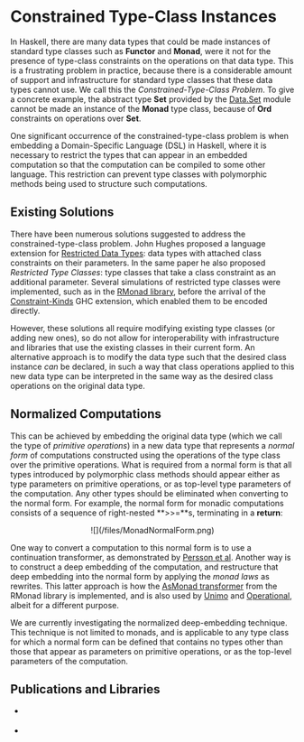 Constrained Type-Class Instances
================================

In Haskell, there are many data types that could be made instances of standard type classes such as **Functor** and **Monad**, were it not for the presence of type-class constraints on the operations on that data type.
This is a frustrating problem in practice, because there is a considerable amount of support and infrastructure for standard type classes that these data types cannot use.
We call this the *Constrained-Type-Class Problem*.
To give a concrete example, the abstract type **Set** provided by the [Data.Set](http://hackage.haskell.org/packages/archive/containers/0.5.2.1/doc/html/Data-Set.html) module cannot be made an instance of the **Monad** type class, because of **Ord** constraints on operations over **Set**.

One significant occurrence of the constrained-type-class problem is when embedding a Domain-Specific Language (DSL) in Haskell, where it is necessary to restrict the types that can appear in an embedded computation so that the computation can be compiled to some other language.
This restriction can prevent type classes with polymorphic methods being used to structure such computations.


Existing Solutions
------------------

There have been numerous solutions suggested to address the constrained-type-class problem.
John Hughes proposed a language extension for [Restricted Data Types](http://citeseerx.ist.psu.edu/viewdoc/summary?doi=10.1.1.39.2816): data types with attached class constraints on their parameters.
In the same paper he also proposed *Restricted Type Classes*: type classes that take a class constraint as an additional parameter.
Several simulations of restricted type classes were implemented, such as in the [RMonad library](http://hackage.haskell.org/package/rmonad), before the arrival of the [Constraint-Kinds](http://link.springer.com/chapter/10.1007%2F978-3-642-12251-4_6) GHC extension, which enabled them to be encoded directly.

However, these solutions all require modifying existing type classes (or adding new ones), so do not allow for interoperability with infrastructure and libraries that use the existing classes in their current form.
An alternative approach is to modify the data type such that the desired class instance *can* be declared, in such a way that class operations applied to this new data type can be interpreted in the same way as the desired class operations on the original data type.


Normalized Computations
-----------------------

This can be achieved by embedding the original data type (which we call the type of *primitive operations*) in a new data type that represents a *normal form* of computations constructed using the operations of the type class over the primitive operations.
What is required from a normal form is that all types introduced by polymorphic class methods should appear either as type parameters on primitive operations, or as top-level type parameters of the computation.
Any other types should be eliminated when converting to the normal form.
For example, the normal form for monadic computations consists of a sequence of right-nested **>>=**s, terminating in a **return**:

<div style="text-align: center;">
![](/files/MonadNormalForm.png)
</div>

One way to convert a computation to this normal form is to use a continuation transformer, as demonstrated by [Persson et al](http://link.springer.com/chapter/10.1007%2F978-3-642-34407-7_6?LI=true).
Another way is to construct a deep embedding of the computation, and restructure that deep embedding into the normal form by applying the *monad laws* as rewrites.
This latter approach is how the [AsMonad transformer](http://hackage.haskell.org/packages/archive/rmonad/0.8/doc/html/Control-RMonad-AsMonad.html) from the RMonad library is implemented, and is also used by [Unimo](http://dl.acm.org/citation.cfm?id=1159840) and [Operational](http://apfelmus.nfshost.com/articles/operational-monad.html), albeit for a different purpose.

We are currently investigating the normalized deep-embedding technique.
This technique is not limited to monads, and is applicable to any type class for which a normal form can be defined that contains no types other than those that appear as parameters on primitive operations, or as the top-level parameters of the computation.


Publications and Libraries
--------------------------

* <div class="cite Sculthorpe:13:ConstrainedMonad"/>
* <div class="cite Hackage:13:ConstrainedNormal"/>
